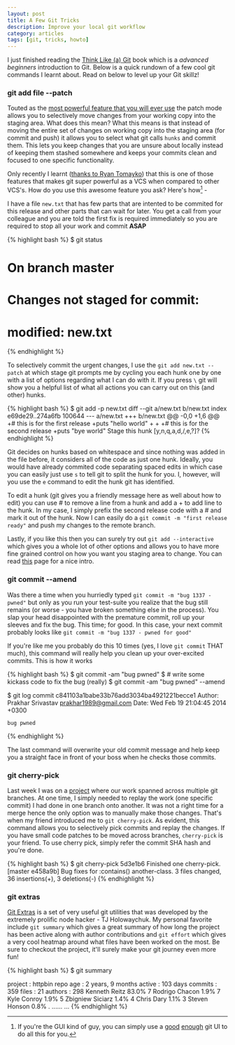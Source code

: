 ```yaml
---
layout: post
title: A Few Git Tricks
description: Improve your local git workflow
category: articles
tags: [git, tricks, howto]
---
```


I just finished reading the [Think Like (a) Git](http://think-like-a-git.net/) book which is a *advanced beginners* introduction to Git. Below is a quick rundown of a few cool git commands I learnt about. Read on below to level up your Git skillz!

### git add file --patch
Touted as the [most powerful feature that you will ever use](https://news.ycombinator.com/item?id=4744405) the patch mode allows you to selectively move changes from your working copy into the staging area. What does this mean? What this means is that instead of moving the entire set of changes on working copy into the staging area (for commit and push) it allows you to select what git calls `hunks` and commit them. This lets you keep changes that you are unsure about locally instead of keeping them stashed somewhere and keeps your commits clean and focused to one specific functionality.

Only recently I learnt ([thanks to Ryan Tomayko](http://tomayko.com/writings/the-thing-about-git)) that this is one of those features that makes git super powerful as a VCS when compared to other VCS's. How do you use this awesome feature you ask? Here's how[^1] -

I have a file `new.txt` that has few parts that are intented to be commited for this release and other parts that can wait for later. You get a call from your colleague and you are told the first fix is required immediately so you are required to stop all your work and commit **ASAP**

{% highlight bash %}
$ git status
# On branch master
# Changes not staged for commit:
#	modified:   new.txt
{% endhighlight %}

To selectively commit the urgent changes, I use the `git add new.txt --patch` at which stage git prompts me by cycling you each hunk one by one with a list of options regarding what I can do with it. If you press `\` git will show you a helpful list of what all actions you can carry out on this (and other) hunks.

{% highlight bash %}
$ git add -p new.txt
diff --git a/new.txt b/new.txt
index e69de29..274a6fb 100644
--- a/new.txt
+++ b/new.txt
@@ -0,0 +1,6 @@
+# this is for the first release
+puts "hello world"
+
+
+# this is for the second release
+puts "bye world"
Stage this hunk [y,n,q,a,d,/,e,?]?
{% endhighlight %}

Git decides on hunks based on whitespace and since nothing was added in the file before, it considers all of the code as just one hunk. Ideally, you would have already commited code separating spaced edits in which case you can easily just use `s` to tell git to split the hunk for you. I, however, will you use the `e` command to edit the hunk git has identified.

To edit a hunk (git gives you a friendly message here as well about how to edit) you can use # to remove a line from a hunk and add a + to add line to the hunk. In my case, I simply prefix the second release code with a # and mark it out of the hunk. Now I can easily do a `git commit -m "first release ready"` and push my changes to the remote branch.

Lastly, if you like this then you can surely try out `git add --interactive` which gives you a whole lot of other options and allows you to have more fine grained control on how you want you staging area to change. You can read [this](http://git-scm.com/book/en/Git-Tools-Interactive-Staging) page for a nice intro.

### git commit --amend
Was there a time when you hurriedly typed `git commit -m "bug 1337 - pwned"` but only as you run your test-suite you realize that the bug still remains (or worse - you have broken something else in the process). You slap your head disappointed with the premature commit, roll up your sleeves and fix the bug. This time; for good. In this case, your next commit probably looks like `git commit -m "bug 1337 - pwned for good"`

If you're like me you probably do this 10 times (yes, I love `git commit` THAT much), this command will really help you clean up your over-excited commits. This is how it works

{% highlight bash %}
$ git commit -am "bug pwned"
$ # write some kickass code to fix the bug (really)
$ git commit -am "bug pwned" --amend

$ git log
commit c841103a1babe33b76add3034ba4921221becce1
Author: Prakhar Srivastav <prakhar1989@gmail.com>
Date:   Wed Feb 19 21:04:45 2014 +0300

    bug pwned
{% endhighlight %}

The last command will overwrite your old commit message and help keep you a straight face in front of your boss when he checks those commits.

### git cherry-pick

Last week I was on a [project](https://github.com/a85/PostmanInterceptor) where our work spanned across multiple git branches. At one time, I simply needed to replay the work (one specific commit) I had done in one branch onto another. It was not a right time for a merge hence the only option was to manually make those changes. That's when my friend introduced me to `git cherry-pick`. As evident, this command allows you to selectively pick commits and replay the changes. If you have small code patches to be moved across branches, `cherry-pick` is your friend. To use cherry pick, simply refer the commit SHA hash and you're done.

{% highlight bash %}
$ git cherry-pick 5d3e1b6
Finished one cherry-pick.
[master e458a9b] Bug fixes for :contains() another-class.
3 files changed, 36 insertions(+), 3 deletions(-)
{% endhighlight %}

### git extras

[Git Extras](https://github.com/visionmedia/git-extras) is a set of very useful git utilities that was developed by the extremely prolific node hacker - TJ Holowaychuk. My personal favorite include `git summary` which gives a great summary of how long the project has been active along with author contributions and `git effort` which gives a very cool heatmap around what files have been worked on the most. Be sure to checkout the project, it'll surely make your git journey even more fun!

{% highlight bash %}
$ git summary

 project  : httpbin
 repo age : 2 years, 9 months
 active   : 103 days
 commits  : 359
 files    : 21
 authors  :
   298	Kenneth Reitz           83.0%
     7	Rodrigo Chacon          1.9%
     7	Kyle Conroy             1.9%
     5	Zbigniew Siciarz        1.4%
     4	Chris Dary              1.1%
     3	Steven Honson           0.8%
     .  ......                  ...
{% endhighlight %}

[^1]: If you're the GUI kind of guy, you can simply use a [good](http://www.sourcetreeapp.com/) [enough](http://gitx.frim.nl/) git UI to do all this for you.  
